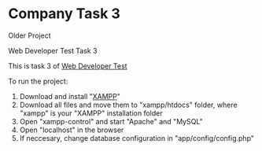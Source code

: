 # Company Task 3

Older Project

Web Developer Test Task 3

This is task 3 of [Web Developer Test](Web%20Developer%20Test%20-%202021.pdf)

To run the project:

1. Download and install "[XAMPP](https://www.apachefriends.org/download.html)"
2. Download all files and move them to "xampp/htdocs" folder, where "xampp" is your "XAMPP" installation folder
3. Open "xampp-control" and start "Apache" and "MySQL"
4. Open "localhost" in the browser
5. If neccesary, change database configuration in "app/config/config.php"
